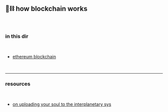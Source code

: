 ## 🧱⛓ how blockchain works

<br>

### in this dir

<br>

* [ethereum blockchain](ethereum.md)



<br>

----

### resources

<br>

* [on uploading your soul to the interplanetary sys](https://mirror.xyz/steinkirch.eth/A3iJGhXTJI5fgQoZVgIu3ovPV1P8zrxigpwngm0n4I0)
